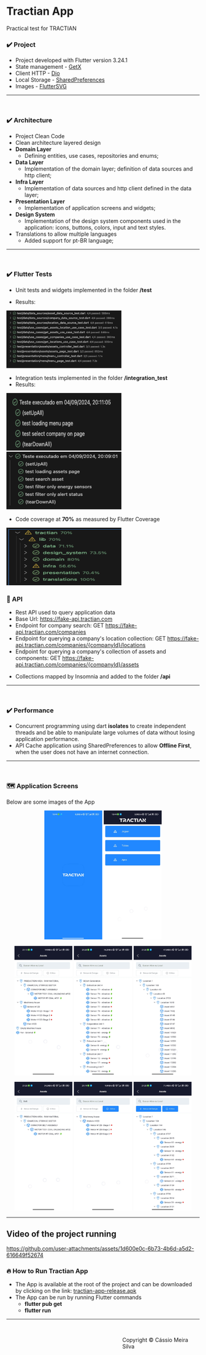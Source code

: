 # Tractian App

Practical test for TRACTIAN

### ✔️ Project
- Project developed with Flutter version 3.24.1
- State management - [GetX](https://pub.dev/packages/get)
- Client HTTP - [Dio](https://pub.dev/packages/dio)
- Local Storage - [SharedPreferences](https://pub.dev/packages/shared_preferences)
- Images - [FlutterSVG](https://pub.dev/packages/flutter_svg)
---
<br />

### ✔️ Architecture
- Project Clean Code
- Clean architecture layered design
- **Domain Layer**
  - Defining entities, use cases, repositories and enums;
- **Data Layer**
  - Implementation of the domain layer; definition of data sources and http client;
- **Infra Layer**
  - Implementation of data sources and http client defined in the data layer;
- **Presentation Layer**
  - Implementation of application screens and widgets;
- **Design System**
  - Implementation of the design system components used in the application: icons, buttons, colors, input and text styles.
- Translations to allow multiple languages
  - Added support for pt-BR language;
---
<br />

### ✔️ Flutter Tests
- Unit tests and widgets implemented in the folder **/test**

- Results:
<p align="left"> 
  <img src="screenshots/test/test.png" width="300" height="150" title="hover text"> 
</p>

- Integration tests implemented in the folder **/integration_test**
- Results:

<p align="left"> 
  <img src="screenshots/integration_test/menu.png" width="300" height="150" title="hover text"> 
  <img src="screenshots/integration_test/assets.png" width="300" height="150"  title="hover text"> 
</p>

- Code coverage at **70%** as measured by Flutter Coverage

<p align="left"> 
  <img src="screenshots/test/coverage.png" width="300" height="150"  title="hover text">
</p>


### 📡 API
- Rest API used to query application data
- Base Url: https://fake-api.tractian.com
- Endpoint for company search: GET https://fake-api.tractian.com/companies
- Endpoint for querying a company's location collection: GET https://fake-api.tractian.com/companies/{companyId}/locations
- Endpoint for querying a company's collection of assets and components: GET https://fake-api.tractian.com/companies/{companyId}/assets
>
- Collections mapped by Insomnia and added to the folder **/api**
---
<br />

### ✔️ Performance
- Concurrent programming using dart **isolates** to create independent threads and be able to manipulate large volumes of data without losing application performance.
- API Cache application using SharedPreferences to allow **Offline First**, when the user does not have an internet connection.

---
<br />

### 🗺️ Application Screens
Below are some images of the App
<p align="center"> 
  <img src="screenshots/splash.jpeg" width="30%" title="hover text"> 
  <img src="screenshots/menu.jpeg" width="30%" title="hover text"> 
</p>
<p align="center"> 
  <img src="screenshots/company_jaguar.jpeg" width="30%" title="hover text"> 
  <img src="screenshots/company_tobias.jpeg" width="30%" title="hover text"> 
  <img src="screenshots/company_apex.jpeg" width="30%" title="hover text"> 
</p>
<p align="center"> 
  <img src="screenshots/filter_search.jpeg" width="30%" title="hover text"> 
  <img src="screenshots/filter_alert.jpeg" width="30%" title="hover text"> 
  <img src="screenshots/filter_status_alert.jpeg" width="30%" title="hover text"> 
</p>

---

## Video of the project running
https://github.com/user-attachments/assets/1d600e0c-6b73-4b6d-a5d2-616649f52674

### 🔥 How to Run Tractian App
- The App is available at the root of the project and can be downloaded by clicking on the link: [tractian-app-release.apk](https://github.com/cassiomeira12/tractian/blob/master/tractian-app-release.apk)
- The App can be run by running Flutter commands
  - **flutter pub get**
  - **flutter run**
---
<br />

<footer>
  <p style="float:right; width: 40%;"> Copyright © Cássio Meira Silva 
</p>